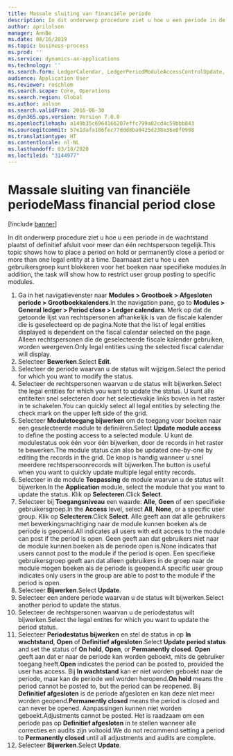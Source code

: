 ```yaml
---
title: Massale sluiting van financiële periode
description: In dit onderwerp procedure ziet u hoe u een periode in de wachtstand plaatst of definitief afsluit voor meer dan één rechtspersoon tegelijk.
author: aprilolson
manager: AnnBe
ms.date: 08/16/2019
ms.topic: business-process
ms.prod: ''
ms.service: dynamics-ax-applications
ms.technology: ''
ms.search.form: LedgerCalendar, LedgerPeriodModuleAccessControlUpdate, SysLookupPicklist, LedgerFiscalCalendarPeriodStatus
audience: Application User
ms.reviewer: roschlom
ms.search.scope: Core, Operations
ms.search.region: Global
ms.author: aolson
ms.search.validFrom: 2016-06-30
ms.dyn365.ops.version: Version 7.0.0
ms.openlocfilehash: a149b35c6964166207effc799a02cd4c59bbb843
ms.sourcegitcommit: 57e1dafa186fec77ddd8ba9425d238e36e0f0998
ms.translationtype: HT
ms.contentlocale: nl-NL
ms.lasthandoff: 03/18/2020
ms.locfileid: "3144977"
---
```

# <a name="mass-financial-period-close"></a><span data-ttu-id="be7e7-103">Massale sluiting van financiële periode</span><span class="sxs-lookup"><span data-stu-id="be7e7-103">Mass financial period close</span></span>

[!include [banner](../../includes/banner.md)]

<span data-ttu-id="be7e7-104">In dit onderwerp procedure ziet u hoe u een periode in de wachtstand plaatst of definitief afsluit voor meer dan één rechtspersoon tegelijk.</span><span class="sxs-lookup"><span data-stu-id="be7e7-104">This topic shows how to place a period on hold or permanently close a period or more than one legal entity at a time.</span></span> <span data-ttu-id="be7e7-105">Daarnaast ziet u hoe u een gebruikersgroep kunt blokkeren voor het boeken naar specifieke modules.</span><span class="sxs-lookup"><span data-stu-id="be7e7-105">In addition, the task will show how to restrict user group posting to specific modules.</span></span>

1. <span data-ttu-id="be7e7-106">Ga in het navigatievenster naar **Modules > Grootboek > Afgesloten periode > Grootboekkalenders**.</span><span class="sxs-lookup"><span data-stu-id="be7e7-106">In the navigation pane, go to **Modules > General ledger > Period close > Ledger calendars**.</span></span> <span data-ttu-id="be7e7-107">Merk op dat de getoonde lijst van rechtspersonen afhankelijk is van de fiscale kalender die is geselecteerd op de pagina.</span><span class="sxs-lookup"><span data-stu-id="be7e7-107">Note that the list of legal entities displayed is dependent on the fiscal calendar selected on the page.</span></span> <span data-ttu-id="be7e7-108">Alleen rechtspersonen die de geselecteerde fiscale kalender gebruiken, worden weergeven.</span><span class="sxs-lookup"><span data-stu-id="be7e7-108">Only legal entities using the selected fiscal calendar will display.</span></span>
2. <span data-ttu-id="be7e7-109">Selecteer **Bewerken**.</span><span class="sxs-lookup"><span data-stu-id="be7e7-109">Select **Edit**.</span></span>
3. <span data-ttu-id="be7e7-110">Selecteer de periode waarvan u de status wilt wijzigen.</span><span class="sxs-lookup"><span data-stu-id="be7e7-110">Select the period for which you want to modify the status.</span></span>
4. <span data-ttu-id="be7e7-111">Selecteer de rechtspersonen waarvan u de status wilt bijwerken.</span><span class="sxs-lookup"><span data-stu-id="be7e7-111">Select the legal entities for which you want to update the status.</span></span> <span data-ttu-id="be7e7-112">U kunt alle entiteiten snel selecteren door het selectievakje links boven in het raster in te schakelen.</span><span class="sxs-lookup"><span data-stu-id="be7e7-112">You can quickly select all legal entities by selecting the check mark on the upper left side of the grid.</span></span>  
5. <span data-ttu-id="be7e7-113">Selecteer **Moduletoegang bijwerken** om de toegang voor boeken naar een geselecteerde module te definiëren.</span><span class="sxs-lookup"><span data-stu-id="be7e7-113">Select **Update module access** to define the posting access to a selected module.</span></span> <span data-ttu-id="be7e7-114">U kunt de modulestatus ook één voor één bijwerken, door de records in het raster te bewerken.</span><span class="sxs-lookup"><span data-stu-id="be7e7-114">The module status can also be updated one-by-one by editing the records in the grid.</span></span> <span data-ttu-id="be7e7-115">De knop is handig wanneer u snel meerdere rechtspersoonrecords wilt bijwerken.</span><span class="sxs-lookup"><span data-stu-id="be7e7-115">The button is useful when you want to quickly update multiple legal entity records.</span></span>  
6. <span data-ttu-id="be7e7-116">Selecteer in de module **Toepassing** de module waarvan u de status wilt bijwerken.</span><span class="sxs-lookup"><span data-stu-id="be7e7-116">In the **Application** module, select the module that you want to update the status.</span></span> <span data-ttu-id="be7e7-117">Klik op **Selecteren**.</span><span class="sxs-lookup"><span data-stu-id="be7e7-117">Click **Select**.</span></span>
7. <span data-ttu-id="be7e7-118">Selecteer bij **Toegangsniveau** een waarde: **Alle**, **Geen** of een specifieke gebruikersgroep.</span><span class="sxs-lookup"><span data-stu-id="be7e7-118">In the **Access** level, select **All**, **None**, or a specific user group.</span></span> <span data-ttu-id="be7e7-119">Klik op **Selecteren**.</span><span class="sxs-lookup"><span data-stu-id="be7e7-119">Click **Select**.</span></span> <span data-ttu-id="be7e7-120">Alle geeft aan dat alle gebruikers met bewerkingsmachtiging naar de module kunnen boeken als de periode is geopend.</span><span class="sxs-lookup"><span data-stu-id="be7e7-120">All indicates all users with edit access to the module can post if the period is open.</span></span> <span data-ttu-id="be7e7-121">Geen geeft aan dat gebruikers niet naar de module kunnen boeken als de periode open is.</span><span class="sxs-lookup"><span data-stu-id="be7e7-121">None indicates that users cannot post to the module if the period is open.</span></span> <span data-ttu-id="be7e7-122">Een specifieke gebruikersgroep geeft aan dat alleen gebruikers in de groep naar de module mogen boeken als de periode is geopend.</span><span class="sxs-lookup"><span data-stu-id="be7e7-122">A specific user group indicates only users in the group are able to post to the module if the period is open.</span></span>  
8. <span data-ttu-id="be7e7-123">Selecteer **Bijwerken**.</span><span class="sxs-lookup"><span data-stu-id="be7e7-123">Select **Update**.</span></span>
9. <span data-ttu-id="be7e7-124">Selecteer een andere periode waarvan u de status wilt bijwerken.</span><span class="sxs-lookup"><span data-stu-id="be7e7-124">Select another period to update the status.</span></span>
10. <span data-ttu-id="be7e7-125">Selecteer de rechtspersonen waarvan u de periodestatus wilt bijwerken.</span><span class="sxs-lookup"><span data-stu-id="be7e7-125">Select the legal entites for which you want to update the period status.</span></span>
11. <span data-ttu-id="be7e7-126">Selecteer **Periodestatus bijwerken** en stel de status in op **In wachtstand**, **Open** of **Definitief afgesloten**.</span><span class="sxs-lookup"><span data-stu-id="be7e7-126">Select **Update period status** and set the status of **On hold**, **Open**, or **Permanently closed**.</span></span> <span data-ttu-id="be7e7-127">**Open** geeft aan dat er naar de periode kan worden geboekt, mits de gebruiker toegang heeft.</span><span class="sxs-lookup"><span data-stu-id="be7e7-127">**Open** indicates the period can be posted to, provided the user has access.</span></span> <span data-ttu-id="be7e7-128">Bij **In wachtstand** kan er niet worden geboekt naar de periode, maar kan de periode wel worden heropend.</span><span class="sxs-lookup"><span data-stu-id="be7e7-128">**On hold** means the period cannot be posted to, but the period can be reopened.</span></span> <span data-ttu-id="be7e7-129">Bij **Definitief afgesloten** is de periode afgesloten en kan deze niet meer worden geopend.</span><span class="sxs-lookup"><span data-stu-id="be7e7-129">**Permanently closed** means the period is closed and can never be opened.</span></span> <span data-ttu-id="be7e7-130">Aanpassingen kunnen niet worden geboekt.</span><span class="sxs-lookup"><span data-stu-id="be7e7-130">Adjustments cannot be posted.</span></span> <span data-ttu-id="be7e7-131">Het is raadzaam om een periode pas op **Definitief afgesloten** in te stellen wanneer alle correcties en audits zijn voltooid.</span><span class="sxs-lookup"><span data-stu-id="be7e7-131">We do not recommend setting a period to **Permanently closed** until all adjustments and audits are complete.</span></span>  
12. <span data-ttu-id="be7e7-132">Selecteer **Bijwerken**.</span><span class="sxs-lookup"><span data-stu-id="be7e7-132">Select **Update**.</span></span>

